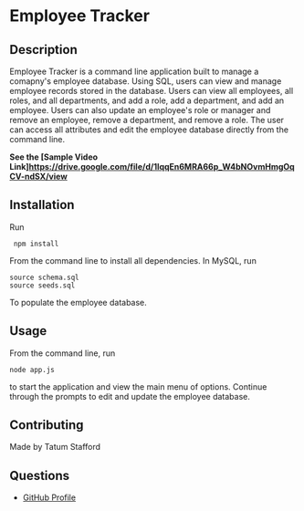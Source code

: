 # Employee Tracker

## Description
Employee Tracker is a command line application built to manage a comapny's employee database. Using SQL, users can view and manage employee records stored in the database. Users can view all employees, all roles, and all departments, and add a role, add a department, and add an employee. Users can also update an employee's role or manager and remove an employee, remove a department, and remove a role. The user can access all attributes and edit the employee database directly from the command line. 

**See the [Sample Video Link]https://drive.google.com/file/d/1IqqEn6MRA66p_W4bNOvmHmgOqCV-ndSX/view**


## Installation
Run 

     npm install
From the command line to install all dependencies. In MySQL, run

    source schema.sql
    source seeds.sql
To populate the employee database.

## Usage
From the command line, run

    node app.js
to start the application and view the main menu of options. Continue through the prompts to edit and update the employee database. 

## Contributing
Made by Tatum Stafford

## Questions
* [GitHub Profile](https://github.com/tmstafford)
